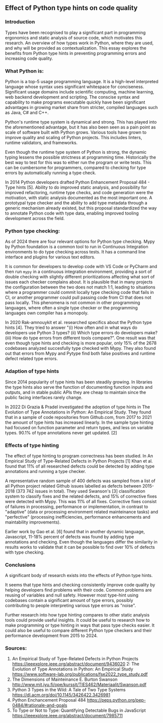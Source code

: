 ## Effect of Python type hints on code quality

### Introduction
Types have been recognised to play a significant part in programming ergonomics and static analysis of source code, which motivates this research. An overview of how types work in Python, where they are used, and why will be provided as contextualization. This essay explores the benefits from Python type hints in preventing programming errors and increasing code quality.

### What Python is:
Python is a top-5 usage programming language. It is a high-level interpreted language whose syntax uses significant whitespace for conciseness. Significant usage domains include scientific computing, machine learning, web backend development and scripting. The conscise syntax and capability to make programs executable quickly have been significant advantages in growing market share from stricter, compiled languages such as Java, C# and C++.

Python's runtime type system is dynamical and strong. This has played into the aforementioned advantage, but it has also been seen as a pain point as scale of software built with Python grows. Various tools have grown to improve quality and scaling of Python projects. This includes linters, runtime validators, and frameworks.

Even though the runtime type system of Python is strong, the dynamic typing lessens the possible strictness at programming time. Historically the best way to test for this was to either run the program or write tests. This can be cumbersome for programmers, compared to checking for type errors by automatically running a type check.

In 2014 Python developers drafted Python Enhancement Proposal 484 - Type hints [5]. Ability to do improved static analysis, and possibility for improved refactoring, runtime type checks, and code generation were the motivation, with static analysis documented as the most important one. A prototypal type checker and the ability to add type metadata through a generic mechanism already existed, but this proposal standardized the way to annotate Python code with type data, enabling improved tooling development across the field.

### Python type checking:
As of 2024 there are four relevant options for Python type checking. Mypy by Python foundation is a common tool to run in Continuous Integration environments to do type checking across tests. It has a command line interface and plugins for various text editors.

It is common for developers to develop code with VS Code or PyCharm and then run `mypy` in a continuous integration environment, providing a sort of double checking with slightly different prioritizations affecting what sort of issues each checker complains about. It is plausible that in many projects the configuration between the two does not match 1:1, leading to situations where a programmer could commit locally type checking code that fails in CI, or another programmer could pull passing code from CI that does not pass locally. This phenomena is not common in other programming languages, where often a single type checker or the programming languages own compiler has a monopoly.

In 2020 Rak-amnouykit et al. researched specifics about the Python type hints [4]. They tried to answer "(i) How often and in what ways do developers use Python 3 types? (ii) Which type errors do developers make? (iii) How do type errors from different tools compare?". One result was that even though type hints and checking is more popular, only 15% of the 2678 codebases analyzed succesfully type checked with Mypy. They also found out that errors from Mypy and Pytype find both false positives and runtime defect related type errors.

### Adaption of type hints

Since 2014 popularity of type hints has been steadily growing. In libraries the type hints also serve the function of documenting function inputs and outputs, and in stable public APIs they are cheap to maintain since the public facing interfaces rarely change.

In 2022 Di Grazia & Pradel investigated the adoption of type hints in The Evolution of Type Annotations in Python: An Empirical Study. They found that in a sample of code repositories from Github.com, from 2017 to 2021 the amount of type hints has increased linearly. In the sample type hinting had focused on function parameter and return types, and less on variable types. 90.1% of type annotations never get updated. [2]

### Effects of type hinting
The effect of type hinting to program correctness has been studied. In An Empirical Study of Type-Related Defects in Python Projects [1] Khan et al. found that 11% of all researched defects could be detected by adding type annotations and running a type checker.

A representative random sample of 400 defects was sampled from a list of all Python project related Github issues labelled as defects between 2015-2018 (373 742 issues in total). They used Swanson's [3] classification system to classify fixes and the related defects, and 15% of corrective fixes were detected with Mypy. This was 11% of all fixes. Corrective fixes consist of failures in processing, performance or implementation, in contrast to "adaptive" (data or processing environment related mainteinance tasks) and "perfective" (processing inefficiencies, performance enhancements and maintability improvements).

Earlier work by Gao et al. [6] found that in another dynamic language, Javascript, 11-18% percent of defects was found by adding type annotations and checking. Even though the languages differ the similarity in results works to validate that it can be possible to find over 10% of defects with type checking.

### Conclusions

A significant body of research exists into the effects of Python type hints.

It seems that type hints and checking consistently improve code quality by helping developers find problems with their code. Common problems are reusing of variables and null safety. However most type-hint using codebases contain a significant amount of type errors, possibly contributing to people interpreting various type errors as "noise".

Further research into how type hinting compares to other static analysis tools could provide useful insights. It could be useful to research how to make programming or type hinting in ways that pass type checks easier. It could also be useful to compare different Python type checkers and their performance development from 2015 to 2024.


### Sources:
1. An Empirical Study of Type-Related Defects in Python Projects https://ieeexplore.ieee.org/abstract/document/9436020
2: The Evolution of Type Annotations in Python: An Empirical Study https://www.software-lab.org/publications/fse2022_type_study.pdf
3. The Dimensions of Mainteinance E. Burton Swanson http://www.mit.jyu.fi/ope/kurssit/TIES462/Materiaalit/Swanson.pdf
4. Python 3 Types in the Wild: A Tale of Two Type Systems https://dl.acm.org/doi/10.1145/3426422.3426981
5. Python Enchancement Proposal 484 https://peps.python.org/pep-0484/#rationale-and-goals
6. To Type or Not to Type: Quantifying Detectable Bugs in JavaScript https://ieeexplore.ieee.org/abstract/document/7985711

